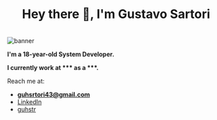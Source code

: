 <h1 align="center">Hey there 👋, I'm Gustavo Sartori</h1>

<br>

<img border="0" alt="banner" src="https://media.discordapp.net/attachments/1328404620569084007/1385008229292965979/c1d71f9551a30854b7df5399a2ec2ceb-2-2.gif?ex=685480ee&is=68532f6e&hm=630c39d64b6098d6c520aa609eef40e7ed1cff19f569d0b146a1f397db64052a&=&width=1100&height=574 ">

<b>I'm a 18-year-old **System Developer**.

I currently work at *** as a ***.</b>

Reach me at:
- **guhsrtori43@gmail.com**  
- [LinkedIn](https://www.linkedin.com/in/gustavo-sartori7/)
- [guhstr](https://discord.com/users/783550664918827028)
